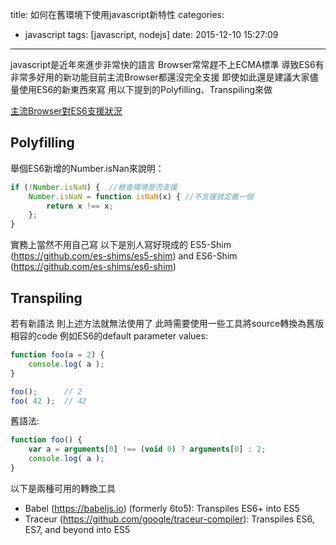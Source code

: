 title: 如何在舊環境下使用javascript新特性
categories:
  - javascript
tags: [javascript, nodejs]
date: 2015-12-10 15:27:09
---
javascript是近年來進步非常快的語言
Browser常常趕不上ECMA標準
導致ES6有非常多好用的新功能目前主流Browser都還沒完全支援
即使如此還是建議大家儘量使用ES6的新東西來寫
用以下提到的Polyfilling、Transpiling來做

[主流Browser對ES6支援狀況](https://kangax.github.io/compat-table/es6/)

<!-- more -->

## Polyfilling
舉個ES6新增的Number.isNan來說明：
``` js
if (!Number.isNaN) {  //檢查環境是否支援
    Number.isNaN = function isNaN(x) { //不支援就定義一個
        return x !== x;
    };
}
```
實務上當然不用自己寫
以下是別人寫好現成的
ES5-Shim (https://github.com/es-shims/es5-shim) and ES6-Shim (https://github.com/es-shims/es6-shim)


## Transpiling
若有新語法
則上述方法就無法使用了
此時需要使用一些工具將source轉換為舊版相容的code
例如ES6的default parameter values:
``` js
function foo(a = 2) {
    console.log( a );
}

foo();      // 2
foo( 42 );  // 42
```

舊語法:
``` js
function foo() {
    var a = arguments[0] !== (void 0) ? arguments[0] : 2;
    console.log( a );
}
```

以下是兩種可用的轉換工具
* Babel (https://babeljs.io) (formerly 6to5): Transpiles ES6+ into ES5
* Traceur (https://github.com/google/traceur-compiler): Transpiles ES6, ES7, and beyond into ES5
